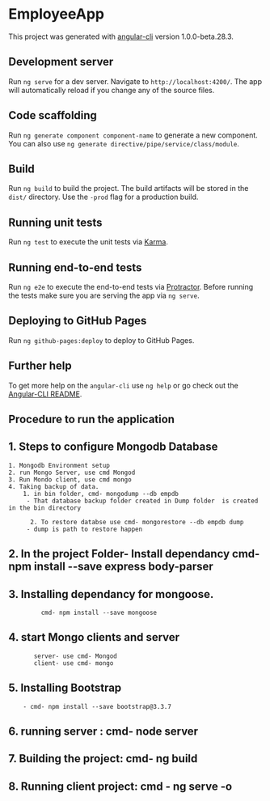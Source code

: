 # EmployeeApp

This project was generated with [angular-cli](https://github.com/angular/angular-cli) version 1.0.0-beta.28.3.

## Development server
Run `ng serve` for a dev server. Navigate to `http://localhost:4200/`. The app will automatically reload if you change any of the source files.

## Code scaffolding

Run `ng generate component component-name` to generate a new component. You can also use `ng generate directive/pipe/service/class/module`.

## Build

Run `ng build` to build the project. The build artifacts will be stored in the `dist/` directory. Use the `-prod` flag for a production build.

## Running unit tests

Run `ng test` to execute the unit tests via [Karma](https://karma-runner.github.io).

## Running end-to-end tests

Run `ng e2e` to execute the end-to-end tests via [Protractor](http://www.protractortest.org/).
Before running the tests make sure you are serving the app via `ng serve`.

## Deploying to GitHub Pages

Run `ng github-pages:deploy` to deploy to GitHub Pages.

## Further help

To get more help on the `angular-cli` use `ng help` or go check out the [Angular-CLI README](https://github.com/angular/angular-cli/blob/master/README.md).

## Procedure to run the application

## 1. Steps to configure Mongodb Database

    1. Mongodb Environment setup
    2. run Mongo Server, use cmd Mongod
    3. Run Mondo client, use cmd mongo
    4. Taking backup of data.
        1. in bin folder, cmd- mongodump --db empdb
         - That database backup folder created in Dump folder  is created in the bin directory

          2. To restore databse use cmd- mongorestore --db empdb dump
         - dump is path to restore happen

 ## 2.  In the project Folder- Install dependancy cmd- npm install --save express body-parser

 ## 3. Installing dependancy for mongoose.
             cmd- npm install --save mongoose

 ## 4. start Mongo clients and server
           server- use cmd- Mongod
           client- use cmd- mongo

## 5.  Installing Bootstrap       
        - cmd- npm install --save bootstrap@3.3.7

 ## 6. running server : cmd- node server

 ## 7. Building the project: cmd- ng build

 ## 8. Running client project: cmd - ng serve -o  



